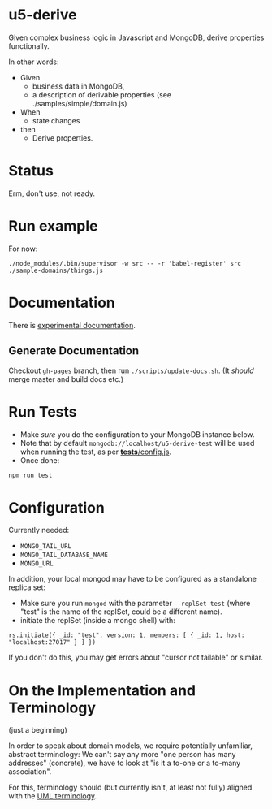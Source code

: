 # u5-derive

Given complex business logic in Javascript and MongoDB, derive properties functionally.

In other words:

* Given
  * business data in MongoDB,
  * a description of derivable properties (see ./samples/simple/domain.js)
* When
  * state changes
* then
  * Derive properties.

# Status

Erm, don't use, not ready.

# Run example

For now:

```
./node_modules/.bin/supervisor -w src -- -r 'babel-register' src ./sample-domains/things.js
```


# Documentation

There is [experimental documentation](https://uber5.github.io/u5-derive/public/current/).

## Generate Documentation

Checkout `gh-pages` branch, then run `./scripts/update-docs.sh`. (It *should*
merge master and build docs etc.)

# Run Tests

* Make *sure* you do the configuration to your MongoDB instance below.
* Note that by default `mongodb://localhost/u5-derive-test` will be used when
  running the test, as per
  [__tests__/config.js](./src/__tests__/config.js).
* Once done:

```bash
npm run test
```


# Configuration

Currently needed:

- `MONGO_TAIL_URL`
- `MONGO_TAIL_DATABASE_NAME`
- `MONGO_URL`

In addition, your local mongod may have to be configured as a standalone replica set:

* Make sure you run `mongod` with the parameter `--replSet test` (where "test"
  is the name of the replSet, could be a different name).
* initiate the replSet (inside a mongo shell) with:

```
rs.initiate({ _id: "test", version: 1, members: [ { _id: 1, host: "localhost:27017" } ] })
```

If you don't do this, you may get errors about "cursor not tailable" or similar.


# On the Implementation and Terminology

(just a beginning)

In order to speak about domain models, we require potentially unfamiliar, abstract
terminology: We can't say any more
"one person has many addresses" (concrete), we have to look at
"is it a to-one or a to-many association".

For this, terminology should (but currently isn't, at least not fully) aligned
with the
[UML terminology](https://en.wikipedia.org/wiki/Glossary_of_Unified_Modeling_Language_terms).
